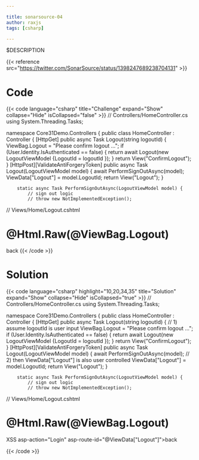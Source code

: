 ```yaml
---

title: sonarsource-04
author: raxjs
tags: [csharp]

---
```


$DESCRIPTION

<!--more-->
{{< reference src="https://twitter.com/SonarSource/status/1398247689238704131" >}}

# Code
{{< code language="csharp"  title="Challenge" expand="Show" collapse="Hide" isCollapsed="false" >}}
// Controllers/HomeController.cs
using System.Threading.Tasks;

namespace Core31Demo.Controllers
{
    public class HomeController : Controller {
        [HttpGet]
        public async Task<IActionResult> Logout(string logoutId) {
            ViewBag.Logout = "Please confirm logout &#8230;";
            if (User.Identity.IsAuthenticated == false) {
                return await Logout(new LogoutViewModel {LogoutId = logoutId });
            }
            return View("ConfirmLogout");
        }
        [HttpPost][ValidateAntiForgeryToken]
        public async Task<IActionResult> Logout(LogoutViewModel model) {
            await PerformSignOutAsync(model);
            ViewData["Logout"] = model.LogoutId;
            return View("Logout");
        }

        static async Task PerformSignOutAsync(LogoutViewModel model) {
            // sign out logic
            // throw new NotImplementedException();


// Views/Home/Logout.cshtml
<div class="page-header">
<h1>@Html.Raw(@ViewBag.Logout)</h1></div>
<div class="logout-back"><a asp-controller="Home"
     asp-action="Login" asp-route-id="@ViewData["Logout"]">back</a>
{{< /code >}}

# Solution
{{< code language="csharp" highlight="10,20,34,35" title="Solution" expand="Show" collapse="Hide" isCollapsed="true" >}}
// Controllers/HomeController.cs
using System.Threading.Tasks;

namespace Core31Demo.Controllers
{
    public class HomeController : Controller {
        [HttpGet]
        public async Task<IActionResult> Logout(string logoutId) {
	    // 1) assume logoutId is user input
            ViewBag.Logout = "Please confirm logout &#8230;";
            if (User.Identity.IsAuthenticated == false) {
                return await Logout(new LogoutViewModel {LogoutId = logoutId });
            }
            return View("ConfirmLogout");
        }
        [HttpPost][ValidateAntiForgeryToken]
        public async Task<IActionResult> Logout(LogoutViewModel model) {
            await PerformSignOutAsync(model);
	    // 2) then ViewData["Logout"] is also user controlled
            ViewData["Logout"] = model.LogoutId;
            return View("Logout");
        }

        static async Task PerformSignOutAsync(LogoutViewModel model) {
            // sign out logic
            // throw new NotImplementedException();


// Views/Home/Logout.cshtml
<div class="page-header">
<h1>@Html.Raw(@ViewBag.Logout)</h1></div>
<div class="logout-back"><a asp-controller="Home"
// 3) ViewData["Logout"] is embedded into html without sanitization
//    --> XSS
     asp-action="Login" asp-route-id="@ViewData["Logout"]">back</a>


{{< /code >}}
